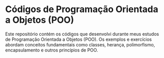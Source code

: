 # **Códigos de Programação Orientada a Objetos (POO)**
Este repositório contém os códigos que desenvolvi durante meus estudos de Programação Orientada a Objetos (POO). Os exemplos e exercícios abordam conceitos fundamentais como classes, herança, polimorfismo, encapsulamento e outros princípios de POO.
